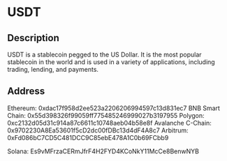 # USDT

## Description

USDT is a stablecoin pegged to the US Dollar. It is the most popular stablecoin in the world and is used in a variety of applications, including trading, lending, and payments.

## Address

Ethereum: 0xdac17f958d2ee523a2206206994597c13d831ec7
BNB Smart Chain: 0x55d398326f99059ff775485246999027b3197955
Polygon: 0xc2132d05d31c914a87c6611c10748aeb04b58e8f
Avalanche C-Chain: 0x9702230A8Ea53601f5cD2dc00fDBc13d4dF4A8c7
Arbitrum: 0xFd086bC7CD5C481DCC9C85ebE478A1C0b69FCbb9

Solana: Es9vMFrzaCERmJfrF4H2FYD4KCoNkY11McCe8BenwNYB
